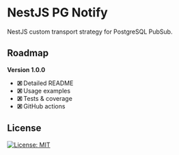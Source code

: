 # NestJS PG Notify

NestJS custom transport strategy for PostgreSQL PubSub.

## Roadmap

**Version 1.0.0**

  * **🗷** Detailed README
  * **🗷** Usage examples
  * **🗷** Tests & coverage
  * **🗷** GitHub actions

## License

[![License: MIT](https://img.shields.io/badge/License-MIT-brightgreen.svg)](./LICENSE)